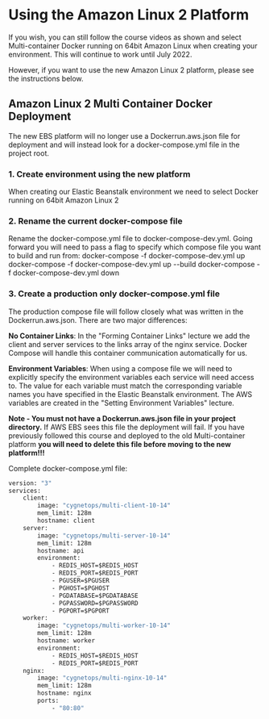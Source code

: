 # Using the Amazon Linux 2 Platform
If you wish, you can still follow the course videos as shown and select Multi-container Docker running on 64bit Amazon Linux when creating your environment. This will continue to work until July 2022.

However, if you want to use the new Amazon Linux 2 platform, please see the instructions below.

## Amazon Linux 2 Multi Container Docker Deployment
The new EBS platform will no longer use a Dockerrun.aws.json file for deployment and will instead look for a docker-compose.yml file in the project root.

### 1. Create environment using the new platform

When creating our Elastic Beanstalk environment we need to select Docker running on 64bit Amazon Linux 2


### 2. Rename the current docker-compose file

Rename the docker-compose.yml file to docker-compose-dev.yml. Going forward you will need to pass a flag to specify which compose file you want to build and run from:
docker-compose -f docker-compose-dev.yml up
docker-compose -f docker-compose-dev.yml up --build
docker-compose -f docker-compose-dev.yml down

### 3. Create a production only docker-compose.yml file

The production compose file will follow closely what was written in the Dockerrun.aws.json. There are two major differences:

__No Container Links__: In the "Forming Container Links" lecture we add the client and server services to the links 
array of the nginx service. Docker Compose will handle this container communication automatically for us.

__Environment Variables__: When using a compose file we will need to explicitly specify the environment variables each 
service will need access to. The value for each variable must match the corresponding variable names you have specified in the Elastic Beanstalk environment. The AWS variables are created in the "Setting Environment Variables" lecture.

__Note - You must not have a Dockerrun.aws.json file in your project directory.__ If AWS EBS sees this file the 
deployment will fail. If you have previously followed this course and deployed to the old Multi-container platform 
__you will need to delete this file before moving to the new platform!!!__

Complete docker-compose.yml file:
```dockerfile
version: "3"
services:
    client:
        image: "cygnetops/multi-client-10-14"
        mem_limit: 128m
        hostname: client
    server:
        image: "cygnetops/multi-server-10-14"
        mem_limit: 128m
        hostname: api
        environment:
            - REDIS_HOST=$REDIS_HOST
            - REDIS_PORT=$REDIS_PORT
            - PGUSER=$PGUSER
            - PGHOST=$PGHOST
            - PGDATABASE=$PGDATABASE
            - PGPASSWORD=$PGPASSWORD
            - PGPORT=$PGPORT
    worker:
        image: "cygnetops/multi-worker-10-14"
        mem_limit: 128m
        hostname: worker
        environment:
            - REDIS_HOST=$REDIS_HOST
            - REDIS_PORT=$REDIS_PORT
    nginx:
        image: "cygnetops/multi-nginx-10-14"
        mem_limit: 128m
        hostname: nginx
        ports:
            - "80:80"
```
